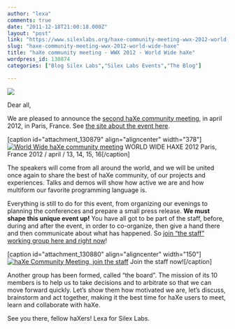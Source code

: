 ```yaml
---
author: "lexa"
comments: true
date: "2011-12-18T21:00:18.000Z"
layout: "post"
link: "https://www.silexlabs.org/haxe-community-meeting-wwx-2012-world-wide-haxe/"
slug: "haxe-community-meeting-wwx-2012-world-wide-haxe"
title: "haXe community meeting - WWX 2012 - World Wide haXe"
wordpress_id: 130874
categories: ["Blog Silex Labs","Silex Labs Events","The Blog"]

---
```

![](https://www.silexlabs.org/wp-content/uploads/2012/02/events_haxe_conf1.jpg)

Dear all,

We are pleased to announce the [second haXe community meeting](http://wwx.haxe.org/), in april 2012, in Paris, France. See [the site about the event here](http://wwx.haxe.org/).

<!-- more -->

[caption id="attachment_130879" align="aligncenter" width="378"][![World Wide haXe community meeting](https://www.silexlabs.org/wp-content/uploads/2011/12/tetiere11.png)](http://wwx.haxe.org/) WORLD WIDE HAXE 2012 Paris, France 2012 / april / 13, 14, 15, 16[/caption]

The speakers will come from all around the world, and we will be united once again to share the best of haXe community, of our projects and experiences. Talks and demos will show how active we are and how multiform our favorite programming language is.

Everything is still to do for this event, from organizing our evenings to planning the conferences and prepare a small press release. **We must shape this unique event up!** You have all got to be part of the staff, before, during and after the event, in order to co-organize, then give a hand there and then communicate about what has happened. So [join “the staff” working group here and right now](https://www.silexlabs.org/groups/labs/haxe-community-meetings/2012-staff-haxe-community-meetings/)!

[caption id="attachment_130880" align="aligncenter" width="150"][![haXe Community Meeting, join the staff](https://www.silexlabs.org/wp-content/uploads/2011/12/board-haxe-community-meetings1.jpeg)](https://www.silexlabs.org/groups/labs/haxe-community-meetings/2012-staff-haxe-community-meetings/) Join the staff now![/caption]

Another group has been formed, called “the board”. The mission of its 10 members is to help us to take decisions and to arbitrate so that we can move forward quickly. Let’s show them how motivated we are, let’s discuss, brainstorm and act together, making it the best time for haXe users to meet, learn and collaborate with haXe.

See you there, fellow haXers!
Lexa for Silex Labs.

